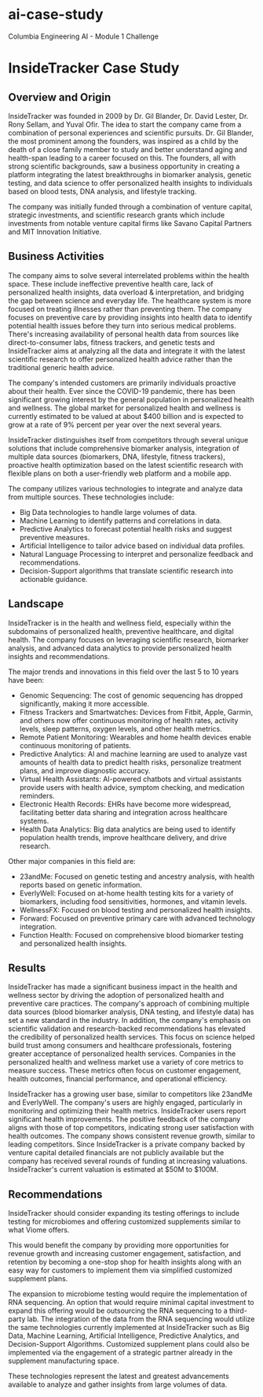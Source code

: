 # ai-case-study
Columbia Engineering AI - Module 1 Challenge


# InsideTracker Case Study

## Overview and Origin

InsideTracker was founded in 2009 by Dr. Gil Blander, Dr. David Lester, Dr. Rony Sellam, and Yuval Ofir. The idea to start the company came from a combination of personal experiences and scientific pursuits. Dr. Gil Blander, the most prominent among the founders,  was inspired as a child by the death of a close family member to study and better understand aging and health-span leading to a career focused on this. The founders, all with strong scientific backgrounds, saw a business opportunity in creating a platform integrating the latest breakthroughs in biomarker analysis, genetic testing, and data science to offer personalized health insights to individuals based on blood tests, DNA analysis, and lifestyle tracking. 

The company was initially funded through a combination of venture capital, strategic investments, and scientific research grants which include investments from notable venture capital firms like Savano Capital Partners and MIT Innovation Initiative.


## Business Activities

The company aims to solve several interrelated problems within the health space. These include ineffective preventive health care, lack of personalized health insights, data overload & interpretation, and bridging the gap between science and everyday life. The healthcare system is more focused on treating illnesses rather than preventing them. The company focuses on preventive care by providing insights into health data to identify potential health issues before they turn into serious medical problems. There's increasing availability of personal health data from sources like direct-to-consumer labs, fitness trackers, and genetic tests and InsideTracker aims at analyzing all the data and integrate it with the latest scientific research to offer personalized health advice rather than the traditional generic health advice. 

The company's intended customers are primarily individuals proactive about their health. Ever since the COVID-19 pandemic, there has been significant growing interest by the general population in personalized health and wellness. The global market for personalized health and wellness is currently estimated to be valued at about $400  billion and is expected to grow at a rate of 9% percent per year over the next several years.

InsideTracker distinguishes itself from competitors through several unique solutions that include comprehensive biomarker analysis, integration of multiple data sources (biomarkers, DNA, lifestyle, fitness trackers), proactive health optimization based on the latest scientific research with flexible plans on both a user-friendly web platform and a mobile app.

The company utilizes various technologies to integrate and analyze data from multiple sources. These technologies include:

-	Big Data technologies to handle large volumes of data.
-	Machine Learning to identify patterns and correlations in data.
- Predictive Analytics to forecast potential health risks and suggest preventive measures.
- Artificial Intelligence to tailor advice based on individual data profiles.
- Natural Language Processing to interpret and personalize feedback and recommendations.
- Decision-Support algorithms that translate scientific research into actionable guidance. 


## Landscape

InsideTracker is in the health and wellness field, especially within the subdomains of personalized health, preventive healthcare, and digital health. The company focuses on leveraging scientific research, biomarker analysis, and advanced data analytics to provide personalized health insights and recommendations. 

The major trends and innovations in this field over the last 5 to 10 years have been:

- Genomic Sequencing: The cost of genomic sequencing has dropped significantly, making it more accessible.
- Fitness Trackers and Smartwatches: Devices from Fitbit, Apple, Garmin, and others now offer continuous monitoring of health rates, activity levels, sleep patterns, oxygen levels, and other health metrics.
- Remote Patient Monitoring: Wearables and home health devices enable continuous monitoring of patients.
- Predictive Analytics: AI and machine learning are used to analyze vast amounts of health data to predict health risks, personalize treatment plans, and improve diagnostic accuracy.
- Virtual Health Assistants: AI-powered chatbots and virtual assistants provide users with health advice, symptom checking, and medication reminders.
- Electronic Health Records: EHRs have become more widespread, facilitating better data sharing and integration across healthcare systems.
- Health Data Analytics: Big data analytics are being used to identify population health trends, improve healthcare delivery, and drive research.

Other major companies in this field are:

- 23andMe: Focused on genetic testing and ancestry analysis, with health reports based on genetic information.
- EverlyWell: Focused on at-home health testing kits for a variety of biomarkers, including food sensitivities, hormones, and vitamin levels.
- WellnessFX: Focused on blood testing and personalized health insights.
- Forward: Focused on preventive primary care with advanced technology integration.
- Function Health: Focused on comprehensive blood biomarker testing and personalized health insights.


## Results

InsideTracker has made a significant business impact in the health and wellness sector by driving the adoption of personalized health and preventive care practices. The company's approach of combining multiple data sources (blood biomarker analysis, DNA testing, and lifestyle data) has set a new standard in the industry. In addition, the company's emphasis on scientific validation and research-backed recommendations has elevated the credibility of personalized health services. This focus on science helped build trust among consumers and healthcare professionals, fostering greater acceptance of personalized health services.
Companies in the personalized health and wellness market use a variety of core metrics to measure success. These metrics often focus on customer engagement, health outcomes, financial performance, and operational efficiency. 

InsideTracker has a growing user base, similar to competitors like 23andMe and EverlyWell. The company's users are highly engaged, particularly in monitoring and optimizing their health metrics. InsideTracker users report significant health improvements. The positive feedback of the company aligns with those of top competitors, indicating strong user satisfaction with health outcomes. The company shows consistent revenue growth, similar to leading competitors. Since InsideTracker is a private company backed by venture capital detailed financials are not publicly available but the company has received several rounds of funding at increasing valuations. InsideTracker's current valuation is estimated at $50M to $100M. 


## Recommendations

InsideTracker should consider expanding its testing offerings to include testing for microbiomes and offering customized supplements similar to what Viome offers.

This would benefit the company by providing more opportunities for revenue growth and increasing customer engagement, satisfaction, and retention by becoming a one-stop shop for health insights along with an easy way for customers to implement them via simplified customized supplement plans. 

The expansion to microbiome testing would require the implementation of RNA sequencing. An option that would require minimal capital investment to expand this offering would be outsourcing the RNA sequencing to a third-party lab. The integration of the data from the RNA sequencing would utilize the same technologies currently implemented at InsideTracker such as Big Data, Machine Learning, Artificial Intelligence, Predictive Analytics, and Decision-Support Algorithms. Customized supplement plans could also be implemented via the engagement of a strategic partner already in the supplement manufacturing space.  

These technologies represent the latest and greatest advancements available to analyze and gather insights from large volumes of data.


